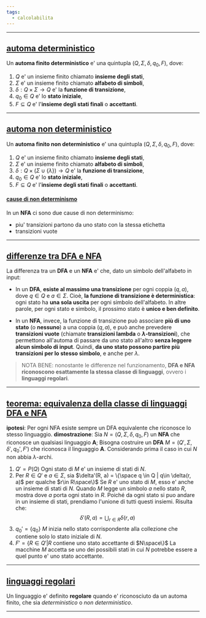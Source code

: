 ```yaml
---
tags:
  - calcolabilita
---
```

___
## <u>automa deterministico</u>
Un **automa finito deterministico** e' una quintupla $(Q, \Sigma, \delta, q_0, F)$, dove:
1. $Q$ e' un insieme finito chiamato **insieme degli stati**,
2. $\Sigma$ e' un insieme finito chiamato **alfabeto di simboli**,
3. $\delta : Q\times\Sigma\to Q$ e' la **funzione di transizione**,
4. $q_0 \in Q$ e' lo **stato iniziale**,
5. $F \subseteq Q$ e' l'**insieme degli stati finali** o **accettanti**.
___
## <u>automa non deterministico</u>
Un **automa finito non deterministico** e' una quintupla $(Q, \Sigma, \delta, q_0, F)$, dove:
1. $Q$ e' un insieme finito chiamato **insieme degli stati**,
2. $\Sigma$ e' un insieme finito chiamato **alfabeto di simboli**,
3. $\delta : Q\times(\Sigma\cup\{\lambda\})\to Q$ e' la **funzione di transizione**,
4. $q_0 \in Q$ e' lo **stato iniziale**,
5. $F \subseteq Q$ e' l'**insieme degli stati finali** o **accettanti**.

#### <u>cause di non determinismo</u>
In un **NFA** ci sono due cause di non determinismo:
- piu' transizioni partono da uno stato con la stessa etichetta
- transizioni vuote
___
## <u>differenze tra DFA e NFA</u>
La differenza tra un **DFA** e un **NFA** e' che, dato un simbolo dell'alfabeto in input:

- In un **DFA**, **esiste al massimo una transizione** per ogni coppia $(q,a)$, dove $q\in Q$ e $a \in \Sigma$. Cioè, **la funzione di transizione è deterministica**: ogni stato ha **una sola uscita** per ogni simbolo dell'alfabeto. In altre parole, per ogni stato e simbolo, il prossimo stato è **unico e ben definito**.

- In un **NFA**, invece, la funzione di transizione può associare **più di uno stato** (o **nessuno**) a una coppia $(q,a)$, e può anche prevedere **transizioni vuote** (chiamate **transizioni lambda** o **$\lambda$-transizioni**), che permettono all'automa di passare da uno stato all'altro **senza leggere alcun simbolo di input**. Quindi, **da uno stato possono partire più transizioni per lo stesso simbolo**, e anche per $\lambda$.

> NOTA BENE:
> nonostante le differenze nel funzionamento, **DFA e NFA riconoscono esattamente la stessa classe di linguaggi**, ovvero i **linguaggi regolari**.
____
## <u>teorema: equivalenza della classe di linguaggi DFA e NFA</u>
**ipotesi**: Per ogni NFA esiste sempre un DFA equivalente che riconosce lo stesso linguaggio.
**dimostrazione**:
Sia $N = (Q, \Sigma, \delta, q_0, F$) un **NFA** che riconosce un qualsiasi linguaggio **A**; Bisogna costruire un **DFA** $M = (Q', \Sigma, \delta', q_0', F')$ che riconosca il linguaggio **A**.
Considerando prima il caso in cui $N$ non abbia $\lambda$-archi.

1. $Q' = P(Q)$
   Ogni stato di $M$ e' un insieme di stati di $N$.
2. Per $R \in Q'$ e $a \in \Sigma$, sia $\delta'(R, a) = \{\space q \in Q | q\in \delta(r, a)$ per qualche $r\in R\space\}$
   Se $R$ e' uno stato di $M$, esso e' anche un insieme di stati di $N$.  Quando $M$ legge un simbolo $a$ nello stato $R$, mostra dove $a$ porta ogni stato in $R$. Poiché da ogni stato si puo andare in un insieme di stati, prendiamo l'unione di tutti questi insiemi. Risulta che:
   $$\delta'(R, a) = \bigcup_{r\in R}\delta(r,a)$$
3. $q_0' = \{q_0\}$
   $M$ inizia nello stato corrispondente alla collezione che contiene solo lo stato iniziale di $N$.
4. $F' = \{R\in Q'|R$ contiene uno stato accettante di $N\space\}$
   La macchine $M$ accetta se uno dei possibili stati in cui $N$ potrebbe essere a quel punto e' uno stato accettante.


___
## <u>linguaggi regolari</u>
Un linguaggio e' definito **regolare** quando e' riconosciuto da un automa finito, che sia *deterministico* o *non deterministico*.
___